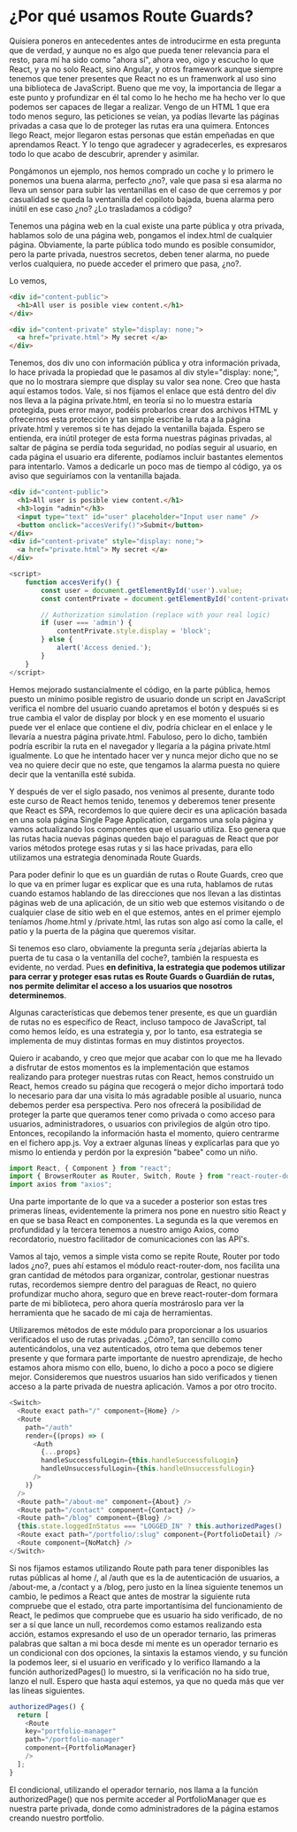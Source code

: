 # ¿Por qué usamos Route Guards?

Quisiera poneros en antecedentes antes de introducirme en esta pregunta que de verdad, y aunque no es algo que pueda tener relevancia para el resto, para mí ha sido como "ahora sí", ahora veo, oigo y escucho lo que React, y ya no solo React, sino Angular, y otros framework aunque siempre tenemos que tener presentes que React no es un framenwork al uso sino una biblioteca de JavaScript. Bueno que me voy, la importancia de llegar a este punto y profundizar en él tal como lo he hecho me ha hecho ver lo que podemos ser capaces de llegar a realizar. Vengo de un HTML 1 que era todo menos seguro, las peticiones se veían, ya podías llevarte las páginas privadas a casa que lo de proteger las rutas era una quimera. Entonces llego React, mejor llegaron estas personas que están empeñadas en que aprendamos React. Y lo tengo que agradecer y agradecerles, es expresaros todo lo que acabo de descubrir, aprender y asimilar.

Pongámonos un ejemplo, nos hemos comprado un coche y lo primero le ponemos una buena alarma, perfecto ¿no?, vale que pasa si esa alarma no lleva un sensor para subir las ventanillas en el caso de que cerremos y por casualidad se queda la ventanilla del copiloto bajada, buena alarma pero inútil en ese caso ¿no? ¿Lo trasladamos a código?

Tenemos una página web en la cual existe una parte pública y otra privada, hablamos solo de una página web, pongamos el index.html de cualquier página. Obviamente, la parte pública todo mundo es posible consumidor, pero la parte privada, nuestros secretos, deben tener alarma, no puede verlos cualquiera, no puede acceder el primero que pasa, ¿no?.

Lo vemos,

```html
<div id="content-public">
  <h1>All user is posible view content.</h1>
</div>

<div id="content-private" style="display: none;">
  <a href="private.html"> My secret </a>
</div>
```

Tenemos, dos div uno con información pública y otra información privada, lo hace privada la propiedad que le pasamos al div style="display: none;", que no lo mostrara siempre que display su valor sea none. Creo que hasta aquí estamos todos. Vale, si nos fijamos el enlace que está dentro del div nos lleva a la página prívate.html, en teoría si no lo muestra estaría protegida, pues error mayor, podéis probarlos crear dos archivos HTML y ofrecernos esta protección y tan simple escribe la ruta a la página prívate.html y veremos si te has dejado la ventanilla bajada. Espero se entienda, era inútil proteger de esta forma nuestras páginas privadas, al saltar de página se perdía toda seguridad, no podías seguir al usuario, en cada página el usuario era diferente, podíamos incluir bastantes elementos para intentarlo. Vamos a dedicarle un poco mas de tiempo al código, ya os aviso que seguiríamos con la ventanilla bajada.

```html
<div id="content-public">
  <h1>All user is posible view content.</h1>
  <h3>login "admin"</h3>
  <input type="text" id="user" placeholder="Input user name" />
  <button onclick="accesVerify()">Submit</button>
</div>
<div id="content-private" style="display: none;">
  <a href="private.html"> My secret </a>
</div>
```

```javascript
<script>
    function accesVerify() {
        const user = document.getElementById('user').value;
        const contentPrivate = document.getElementById('content-private');

        // Authorization simulation (replace with your real logic)
        if (user === 'admin') {
            contentPrivate.style.display = 'block';
        } else {
            alert('Access denied.');
        }
    }
</script>
```

Hemos mejorado sustancialmente el código, en la parte pública, hemos puesto un mínimo posible registro de usuario donde un script en JavaScript verifica el nombre del usuario cuando apretamos el botón y después si es true cambia el valor de display por block y en ese momento el usuario puede ver el enlace que contiene el div, podría chiclear en el enlace y le llevaría a nuestra página private.html. Fabuloso, pero lo dicho, también podría escribir la ruta en el navegador y llegaría a la página private.html igualmente. Lo que he intentado hacer ver y nunca mejor dicho que no se vea no quiere decir que no este, que tengamos la alarma puesta no quiere decir que la ventanilla esté subida.

Y después de ver el siglo pasado, nos venimos al presente, durante todo este curso de React hemos tenido, tenemos y deberemos tener presente que React es SPA, recordemos lo que quiere decir es una aplicación basada en una sola página Single Page Application, cargamos una sola página y vamos actualizando los componentes que el usuario utiliza. Eso genera que las rutas hacia nuevas páginas queden bajo el paraguas de React que por varios métodos protege esas rutas y si las hace privadas, para ello utilizamos una estrategia denominada Route Guards.

Para poder definir lo que es un guardián de rutas o Route Guards, creo que lo que va en primer lugar es explicar que es una ruta, hablamos de rutas cuando estamos hablando de las direcciones que nos llevan a las distintas páginas web de una aplicación, de un sitio web que estemos visitando o de cualquier clase de sitio web en el que estemos, antes en el primer ejemplo teníamos /home.html y /private.html, las rutas son algo así como la calle, el patio y la puerta de la página que queremos visitar.

Si tenemos eso claro, obviamente la pregunta sería ¿dejarías abierta la puerta de tu casa o la ventanilla del coche?, también la respuesta es evidente, no verdad. Pues **en definitiva, la estrategia que podemos utilizar para cerrar y proteger esas rutas es Route Guards o Guardián de rutas, nos permite delimitar el acceso a los usuarios que nosotros determinemos**.

Algunas características que debemos tener presente, es que un guardián de rutas no es específico de React, incluso tampoco de JavaScript, tal como hemos leído, es una estrategia y, por lo tanto, esa estrategia se implementa de muy distintas formas en muy distintos proyectos.

Quiero ir acabando, y creo que mejor que acabar con lo que me ha llevado a disfrutar de estos momentos es la implementación que estamos realizando para proteger nuestras rutas con React, hemos construido un React, hemos creado su página que recogerá o mejor dicho importará todo lo necesario para dar una visita lo más agradable posible al usuario, nunca debemos perder esa perspectiva. Pero nos ofrecerá la posibilidad de proteger la parte que queramos tener como privada o como acceso para usuarios, administradores, o usuarios con privilegios de algún otro tipo. Entonces, recopilando la información hasta el momento, quiero centrarme en el fichero app.js. Voy a extraer algunas líneas y explicarlas para que yo mismo lo entienda y perdón por la expresión "babee" como un niño.

```javascript
import React, { Component } from "react";
import { BrowserRouter as Router, Switch, Route } from "react-router-dom";
import axios from "axios";
```

Una parte importante de lo que va a suceder a posterior son estas tres primeras líneas, evidentemente la primera nos pone en nuestro sitio React y en que se basa React en componentes. La segunda es la que veremos en profundidad y la tercera tenemos a nuestro amigo Axios, como recordatorio, nuestro facilitador de comunicaciones con las API's.

Vamos al tajo, vemos a simple vista como se repite Route, Router por todo lados ¿no?, pues ahí estamos el módulo react-router-dom, nos facilita una gran cantidad de métodos para organizar, controlar, gestionar nuestras rutas, recordemos siempre dentro del paraguas de React, no quiero profundizar mucho ahora, seguro que en breve react-router-dom formara parte de mi biblioteca, pero ahora quería mostrároslo para ver la herramienta que he sacado de mi caja de herramientas.

Utilizaremos métodos de este módulo para proporcionar a los usuarios verificados el uso de rutas privadas. ¿Cómo?, tan sencillo como autenticándolos, una vez autenticados, otro tema que debemos tener presente y que formara parte importante de nuestro aprendizaje, de hecho estamos ahora mismo con ello, bueno, lo dicho a poco a poco se digiere mejor. Consideremos que nuestros usuarios han sido verificados y tienen acceso a la parte privada de nuestra aplicación. Vamos a por otro trocito.

```javascript
<Switch>
  <Route exact path="/" component={Home} />
  <Route
    path="/auth"
    render={(props) => (
      <Auth
        {...props}
        handleSuccessfulLogin={this.handleSuccessfulLogin}
        handleUnsuccessfulLogin={this.handleUnsuccessfulLogin}
      />
    )}
  />
  <Route path="/about-me" component={About} />
  <Route path="/contact" component={Contact} />
  <Route path="/blog" component={Blog} />
  {this.state.loggedInStatus === "LOGGED_IN" ? this.authorizedPages() : null}
  <Route exact path="/portfolio/:slug" component={PortfolioDetail} />
  <Route component={NoMatch} />
</Switch>
```

Si nos fijamos estamos utilizando Route path para tener disponibles las rutas públicas al home /, al /auth que es la de autenticación de usuarios, a /about-me, a /contact y a /blog, pero justo en la línea siguiente tenemos un cambio, le pedimos a React que antes de mostrar la siguiente ruta compruebe que el estado, otra parte importantísima del funcionamiento de React, le pedimos que compruebe que es usuario ha sido verificado, de no ser a sí que lance un null, recordemos como estamos realizando esta acción, estamos expresando el uso de un operador ternario, las primeras palabras que saltan a mi boca desde mi mente es un operador ternario es un condicional con dos opciones, la sintaxis la estamos viendo, y su función la podemos leer, si el usuario en verificado y lo verifico llamando a la función authorizedPages() lo muestro, si la verificación no ha sido true, lanzo el null. Espero que hasta aquí estemos, ya que no queda más que ver las líneas siguientes.

```javascript
authorizedPages() {
  return [
    <Route
    key="portfolio-manager"
    path="/portfolio-manager"
    component={PortfolioManager}
    />
  ];
}
```

El condicional, utilizando el operador ternario, nos llama a la función authorizedPage() que nos permite acceder al PortfolioManager que es nuestra parte privada, donde como administradores de la página estamos creando nuestro portfolio.